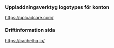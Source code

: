 

### Uppladdningsverktyg logotypes för konton
https://uploadcare.com/

### Driftinformation sida
https://cachethq.io/
